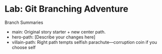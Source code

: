 # Lab: Git Branching Adventure

Branch Summaries

- main: Original story starter + new center path.
- hero-path: [Describe your changes here]
- villain-path: Right path tempts selfish parachute—corruption coin if you choose self
